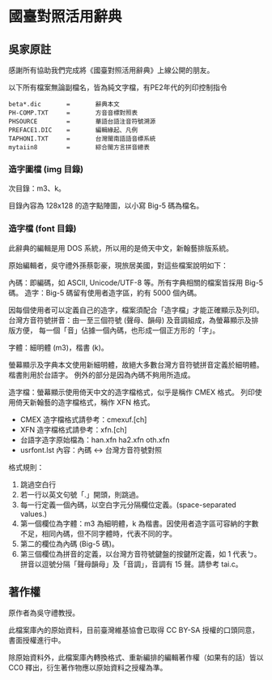 # 國臺對照活用辭典

## 吳家原註

感謝所有協助我們完成將《國臺對照活用辭典》上線公開的朋友。

以下所有檔案無論副檔名，皆為純文字檔，有PE2年代的列印控制指令

    beta*.dic       =       辭典本文
    PH-COMP.TXT     =       方音音標對照表
    PHSOURCE        =       華語台語注音符號溯源
    PREFACE1.DIC    =       編輯緣起、凡例
    TAPHONI.TXT     =       台灣閩南語語音標系統
    mytaiin8        =       綜合閩方言拼音總表

### 造字圖檔 (img 目錄)

次目錄：m3、k。

目錄內容為 128x128 的造字點陣圖，以小寫 Big-5 碼為檔名。

### 造字檔 (font 目錄)

此辭典的編輯是用 DOS 系統，所以用的是倚天中文，新翰藝排版系統。

原始編輯者，吳守禮外孫蔡彰豪，現旅居美國，對這些檔案說明如下：

內碼：即編碼，如 ASCII, Unicode/UTF-8 等。所有字典相關的檔案皆採用 Big-5 碼。
造字：Big-5 碼留有使用者造字區，約有 5000 個內碼。

因每個使用者可以定義自己的造字，檔案須配合「造字檔」才能正確顯示及列印。
台灣方音符號拼音：由一至三個符號 (聲母、韻母) 及音調組成，為螢幕顯示及排版方便，
每一個「音」佔據一個內碼，也形成一個正方形的「字」。

字體：細明體 (m3)，楷書 (k)。

螢幕顯示及字典本文使用新細明體，故絕大多數台灣方音符號拼音定義於細明體。楷書則用於台語字。
例外的部分是因為內碼不夠用所造成。

造字檔：螢幕顯示使用倚天中文的造字檔格式，似乎是稱作 CMEX 格式。
列印使用倚天新翰藝的造字檔格式，稱作 XFN 格式。

* CMEX 造字檔格式請參考：cmexuf.[ch]
* XFN 造字檔格式請參考：xfn.[ch]
* 台語字造字原始檔為：han.xfn ha2.xfn oth.xfn
* usrfont.lst 內容：內碼 <-> 台灣方音符號對照

格式規則：

1. 跳過空白行
2. 若一行以英文句號「.」開頭，則跳過。
3. 每一行定義一個內碼，以空白字元分隔欄位定義。(space-separated values.)
4. 第一個欄位為字體：m3 為細明體，k 為楷書。因使用者造字區可容納的字數不足，相同內碼，但不同字體時，代表不同的字。
5. 第二的欄位為內碼 (Big-5 碼)。
6. 第三個欄位為拼音的定義，以台灣方音符號鍵盤的按鍵所定義，如 1 代表ㄅ。拼音以逗號分隔「聲母韻母」及「音調」，音調有 15 聲。請參考 tai.c。

## 著作權

原作者為吳守禮教授。

此檔案庫內的原始資料，目前臺灣維基協會已取得 CC BY-SA 授權的口頭同意，書面授權進行中。

除原始資料外，此檔案庫內轉換格式、重新編排的編輯著作權（如果有的話）皆以 CC0 釋出，衍生著作物應以原始資料之授權為準。
